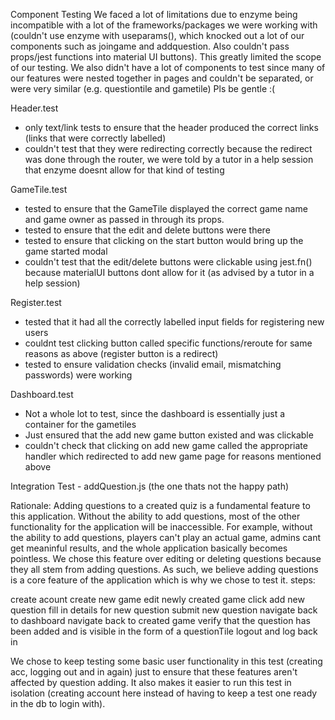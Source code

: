 Component Testing
We faced a lot of limitations due to enzyme being incompatible with a lot of the frameworks/packages we were working with (couldn't use enzyme with useparams(), which knocked out a lot of our components such as joingame and addquestion. Also couldn't pass props/jest functions into material UI buttons). This greatly limited the scope of our testing. 
We also didn't have a lot of components to test since many of our features were nested together in pages and couldn't be separated, or were very similar (e.g. questiontile and gametile)
Pls be gentle :(

Header.test
- only text/link tests to ensure that the header produced the correct links (links that were correctly labelled)
- couldn't test that they were redirecting correctly because the redirect was done through the router, we were told by a tutor in a help session that enzyme doesnt allow for that kind of testing

GameTile.test
- tested to ensure that the GameTile displayed the correct game name and game owner as passed in through its props.
- tested to ensure that the edit and delete buttons were there
- tested to ensure that clicking on the start button would bring up the game started modal
- couldn't test that the edit/delete buttons were clickable using jest.fn() because materialUI buttons dont allow for it (as advised by a tutor in a help session)

Register.test
- tested that it had all the correctly labelled input fields for registering new users
- couldnt test clicking button called specific functions/reroute for same reasons as above (register button is a redirect)
- tested to ensure validation checks (invalid email, mismatching passwords) were working

Dashboard.test
- Not a whole lot to test, since the dashboard is essentially just a container for the gametiles
- Just ensured that the add new game button existed and was clickable
- couldn't check that clicking on add new game called the appropriate handler which redirected to add new game page for reasons mentioned above



Integration Test - addQuestion.js (the one thats not the happy path)

Rationale:
Adding questions to a created quiz is a fundamental feature to this application. Without the ability to add questions, most of the other functionality for the application will be inaccessible. For example, without the ability to add questions, players can't play an actual game, admins cant get meaninful results, and the whole application basically becomes pointless. We chose this feature over editing or deleting questions because they all stem from adding questions.
As such, we believe adding questions is a core feature of the application which is why we chose to test it.
steps:

create acount
create new game
edit newly created game
click add new question
fill in details for new question
submit new question
navigate back to dashboard
navigate back to created game
verify that the question has been added and is visible in the form of a questionTile
logout and log back in

We chose to keep testing some basic user functionality in this test (creating acc, logging out and in again) just to ensure that these features aren't affected by question adding. It also makes it easier to run this test in isolation (creating account here instead of having to keep a test one ready in the db to login with).